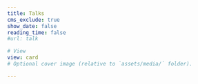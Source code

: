 ```yaml
---
title: Talks
cms_exclude: true
show_date: false
reading_time: false
#url: talk

# View
view: card
# Optional cover image (relative to `assets/media/` folder).

---
```

